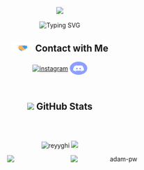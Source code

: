 <p align="center">
  <img src="https://github.com/thompsonemerson/thompsonemerson/raw/master/cover-thompson.png" />
</p>

<p align="center"><a><img src="https://readme-typing-svg.demolab.com?font=Fira+Code&duration=6000&pause=1000&color=2AA889&center=true&vCenter=true&width=435&lines=Hello+there+!;+I'm+Reyghita+Hafizh+;Welcome+to+my+GitHub+profile" alt="Typing SVG" /></a></p>
<div align="center">
 
## <img src="https://github.com/0xAbdulKhalid/0xAbdulKhalid/raw/main/assets/mdImages/handshake.gif" width ="50"> Contact with Me</br>
</div>

<p align="center">
  <a href="https://www.instagram.com/re.yhfz" target="blank"><img align="center" src="https://raw.githubusercontent.com/rahuldkjain/github-profile-readme-generator/master/src/images/icons/Social/instagram.svg" alt="instagram" height="30" width="40" /></a>
  <a href="https://discord.gg/TcnXNNJr" target="blank"><img align="center" src="https://raw.githubusercontent.com/vibrantfix/vibrantfix/main/assets/icons/discord-round.svg" alt="discord" height="30" width="40" /></a>
</p>

</div>
<br>
<div align="center">
  
 ## <img src="https://media.giphy.com/media/iY8CRBdQXODJSCERIr/giphy.gif" width="30px"> GitHub Stats
</br>
</div>
<br />
<p align="center"><img width="45%" src="https://github-readme-streak-stats.herokuapp.com/?user=reyyghi&theme=gotham&show_icons=true" alt="reyyghi"/>

<img width="45%" src="https://github-readme-stats-ten-gilt.vercel.app/api?username=reyyghi&show_icons=true&theme=gotham"/>
</p>

<p align="center"><img  width="45%" src="https://github-readme-stats-ten-gilt.vercel.app/api/top-langs/?username=reyyghi&theme=gotham"/>
<img width="45%" align="right" src="https://github.com/Adam-pw/Adam-pw/blob/main/animation_500_kxa883sd.gif" alt="adam-pw" />
